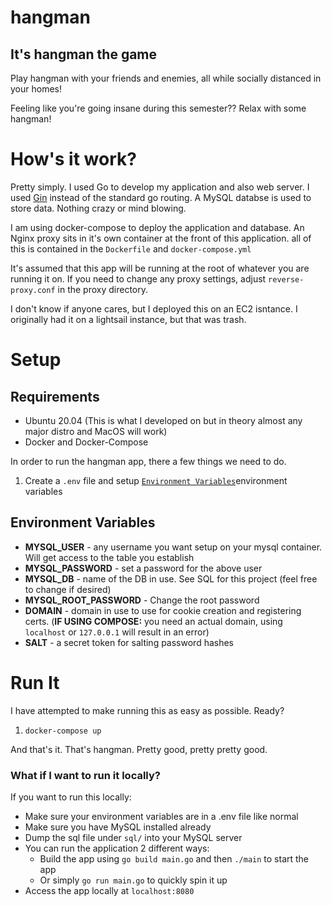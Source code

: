 # hangman

## It's hangman the game

Play hangman with your friends and enemies, all while socially distanced in your homes!

Feeling like you're going insane during this semester?? Relax with some hangman!

# How's it work?

Pretty simply.
I used Go to develop my application and also web server. I used [Gin](https://github.com/gin-gonic/gin) instead of the standard go routing. 
A MySQL databse is used to store data. Nothing crazy or mind blowing.

I am using docker-compose to deploy the application and database. An Nginx proxy sits in it's own container at the front of this application. all of this is contained in the `Dockerfile` and `docker-compose.yml`

It's assumed that this app will be running at the root of whatever you are running it on. If you need to change any proxy settings, adjust `reverse-proxy.conf` in the proxy directory. 

I don't know if anyone cares, but I deployed this on an EC2 isntance. I originally had it on a lightsail instance, but that was trash. 

# Setup

## Requirements
- Ubuntu 20.04 (This is what I developed on but in theory almost any major distro and MacOS will work)
- Docker and Docker-Compose

In order to run the hangman app, there a few things we need to do.
1. Create a `.env` file and setup [`Environment Variables`](#environment-variables)environment variables

## Environment Variables 
- **MYSQL_USER** - any username you want setup on your mysql container. Will get access  to the table you establish
- **MYSQL_PASSWORD** - set a password for the above user
- **MYSQL_DB** - name of the DB in use. See SQL for this project (feel free to change if desired)
- **MYSQL_ROOT_PASSWORD** - Change the root password
- **DOMAIN** - domain in use to use for cookie creation and registering certs. (**IF USING COMPOSE:** you need an actual domain, using `localhost` or `127.0.0.1` will result in an error)
- **SALT** - a secret token for salting password hashes

# Run It

I have attempted to make running this as easy as possible. Ready?
1. `docker-compose up`

And that's it. That's hangman. Pretty good, pretty pretty good. 

### What if I want to run it locally?
If you want to run this locally: 
- Make sure your environment variables are in a .env file like normal
- Make sure you have MySQL installed already
- Dump the sql file under `sql/` into your MySQL server
- You can run the application 2 different ways:
  - Build the app using `go build main.go` and then `./main` to start the app
  - Or simply `go run main.go` to quickly spin it up
- Access the app locally at `localhost:8080`

